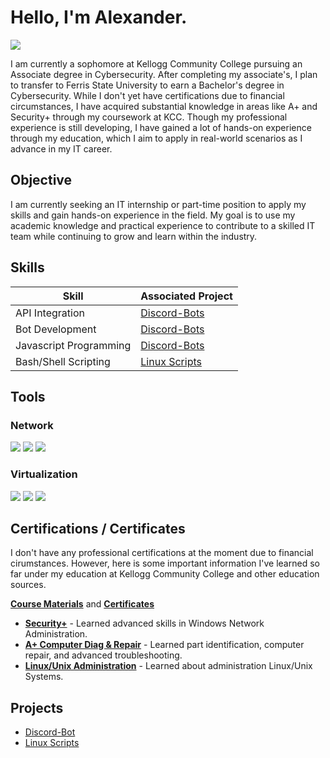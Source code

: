 # Hello, I'm Alexander.
<a href="https://www.linkedin.com/in/alex-steward-15782b22b/"><img src="https://img.shields.io/badge/-LinkedIn-0072b1?&style=for-the-badge&logo=linkedin&logoColor=white" /></a>


I am currently a sophomore at Kellogg Community College pursuing an Associate degree in Cybersecurity. After completing my associate's, I plan to transfer to Ferris State University to earn a Bachelor's degree in Cybersecurity. While I don't yet have certifications due to financial circumstances, I have acquired substantial knowledge in areas like A+ and Security+ through my coursework at KCC. Though my professional experience is still developing, I have gained a lot of hands-on experience through my education, which I aim to apply in real-world scenarios as I advance in my IT career.


## Objective

I am currently seeking an IT internship or part-time position to apply my skills and gain hands-on experience in the field. My goal is to use my academic knowledge and practical experience to contribute to a skilled IT team while continuing to grow and learn within the industry.


## Skills

| Skill                                         | Associated Project         |
|-----------------------------------------------|----------------------------|
| API Integration                               | <a href="https://github.com/alexsteward/Discord-Bot/tree/main">Discord-Bots</a>|
| Bot Development                               | <a href="https://github.com/alexsteward/Discord-Bot/tree/main">Discord-Bots</a>|
| Javascript Programming                        | <a href="https://github.com/alexsteward/Discord-Bot/tree/main">Discord-Bots</a>|
| Bash/Shell Scripting                          | <a href="https://github.com/alexsteward/LinuxScripts">Linux Scripts</a>       |

## Tools

### Network
<div>
    <img src="https://img.shields.io/badge/-Wireshark-1679A7?&style=for-the-badge&logo=Wireshark&logoColor=white" />
    <img src="https://img.shields.io/badge/-Nmap-4682B4?&style=for-the-badge&logo=protocols.io&logoColor=white" />
    <img src="https://img.shields.io/badge/-Metasploit-4C4C4C?&style=for-the-badge&logo=metasploit&logoColor=white" />
</div>

### Virtualization
<div>
    <img src="https://img.shields.io/badge/-VirtualBox-183A61?&style=for-the-badge&logo=virtualbox&logoColor=white" />
    <img src="https://img.shields.io/badge/-Hyper--V-0078D7?&style=for-the-badge&logo=windows&logoColor=white" />
    <img src="https://img.shields.io/badge/-VMware-607078?&style=for-the-badge&logo=vmware&logoColor=white" />
</div>

## Certifications / Certificates

I don't have any professional certifications at the moment due to financial cirumstances. However, here is some important information I've learned so far under my education at Kellogg Community College and other education sources. 

**<a href="https://github.com/alexsteward/course-materials">Course Materials</a>** and  **<a href="https://github.com/alexsteward/certificates">Certificates</a>**

- **[Security+](https://github.com/alexsteward/course-materials/blob/main/CET-250-SYALLBUS.pdf)** - Learned advanced skills in Windows Network Administration.
- **[A+ Computer Diag & Repair](https://github.com/alexsteward/course-materials/blob/main/CET-260-SYLLABUS.pdf)** - Learned part identification, computer repair, and advanced troubleshooting.
- **[Linux/Unix Administration](https://github.com/alexsteward/course-materials/blob/main/CET-152-SYLLABUS.pdf)** - Learned about administration Linux/Unix Systems.

<div>


## Projects
- <a href="https://github.com/alexsteward/Discord-Bot/tree/main">Discord-Bot</a>
- <a href="https://github.com/alexsteward/LinuxScripts">Linux Scripts</a>
